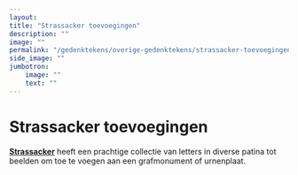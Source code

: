 ```yaml
---
layout: 
title: "Strassacker toevoegingen"
description: ""
image: ""
permalink: "/gedenktekens/overige-gedenktekens/strassacker-toevoegingen/"
side_image: ""
jumbotron:
    image: ""
    text: ""
---
```


# Strassacker toevoegingen

**[Strassacker](/gedenktekens/overige-gedenktekens/strassacker-toevoegingen/)** heeft een prachtige collectie van letters in diverse patina tot beelden om toe te voegen aan een grafmonument of urnenplaat.